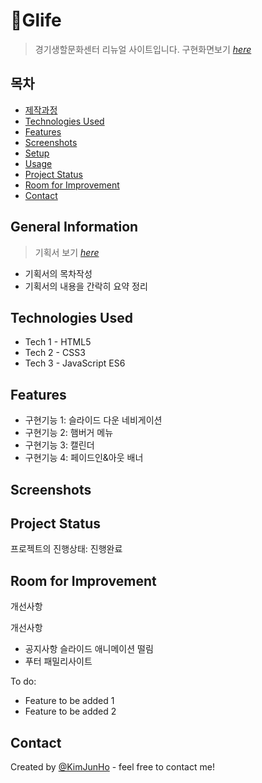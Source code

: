 # Glife
> 경기생할문화센터 리뉴얼 사이트입니다.
> 구현화면보기 
[_here_](https://kimjunho98.github.io/project1/)


## 목차
* [제작과정](#general-information)
* [Technologies Used](#technologies-used)
* [Features](#features)
* [Screenshots](#screenshots)
* [Setup](#setup)
* [Usage](#usage)
* [Project Status](#project-status)
* [Room for Improvement](#room-for-improvement)
* [Contact](#contact)
<!-- * [License](#license) -->


## General Information
> 기획서 보기 [_here_](https://github.com/KimJunHo98/project1/blob/main/%ED%94%84%EB%A1%9C%EC%A0%9D%ED%8A%B81%20%EA%B8%B0%ED%9A%8D%EC%84%9C.pdf)
- 기획서의 목차작성
- 기획서의 내용을 간락히 요약 정리

## Technologies Used
<!-- 사용한 기술환경 (언어와 버전을 작성) -->
- Tech 1 - HTML5
- Tech 2 - CSS3
- Tech 3 - JavaScript ES6


<!--## Hierarchy
 가능할 경우 html 구조를 트리구조로 표현
```text
folder1/
└── folder2/
    ├── folder3/
    │   ├── file1
    │   └── file2
    └── folder4/
        ├── file3
        └── file4
``` -->

## Features
- 구현기능 1: 슬라이드 다운 네비게이션
- 구현기능 2: 햄버거 메뉴
- 구현기능 3: 캘린더
- 구현기능 4: 페이드인&아웃 배너


## Screenshots
<!--[구현화면스크린샷](./img/screenshot.png) -->
<!-- If you have screenshots you'd like to share, include them here. -->


## Project Status
프로젝트의 진행상태: 진행완료 


## Room for Improvement
개선사항

개선사항
- 공지사항 슬라이드 애니메이션 떨림
- 푸터 패밀리사이트 

To do:
- Feature to be added 1
- Feature to be added 2


## Contact
Created by [@KimJunHo](dydgnscc6845@gmail.com) - feel free to contact me!


